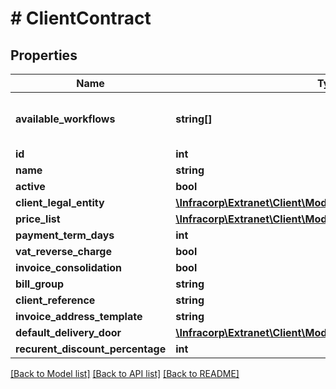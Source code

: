 # # ClientContract

## Properties

Name | Type | Description | Notes
------------ | ------------- | ------------- | -------------
**available_workflows** | **string[]** | liste des processus disponible pour l&#39;objet | [optional]
**id** | **int** |  | [optional]
**name** | **string** |  | [optional]
**active** | **bool** |  | [optional]
**client_legal_entity** | [**\Infracorp\Extranet\Client\Model\ClientLegalEntity**](ClientLegalEntity.md) |  | [optional]
**price_list** | [**\Infracorp\Extranet\Client\Model\PriceList**](PriceList.md) |  | [optional]
**payment_term_days** | **int** |  | [optional]
**vat_reverse_charge** | **bool** |  | [optional]
**invoice_consolidation** | **bool** |  | [optional]
**bill_group** | **string** |  | [optional]
**client_reference** | **string** |  | [optional]
**invoice_address_template** | **string** |  | [optional]
**default_delivery_door** | [**\Infracorp\Extranet\Client\Model\AppointmentServiceContract**](AppointmentServiceContract.md) |  | [optional]
**recurent_discount_percentage** | **int** |  | [optional]

[[Back to Model list]](../../README.md#models) [[Back to API list]](../../README.md#endpoints) [[Back to README]](../../README.md)
